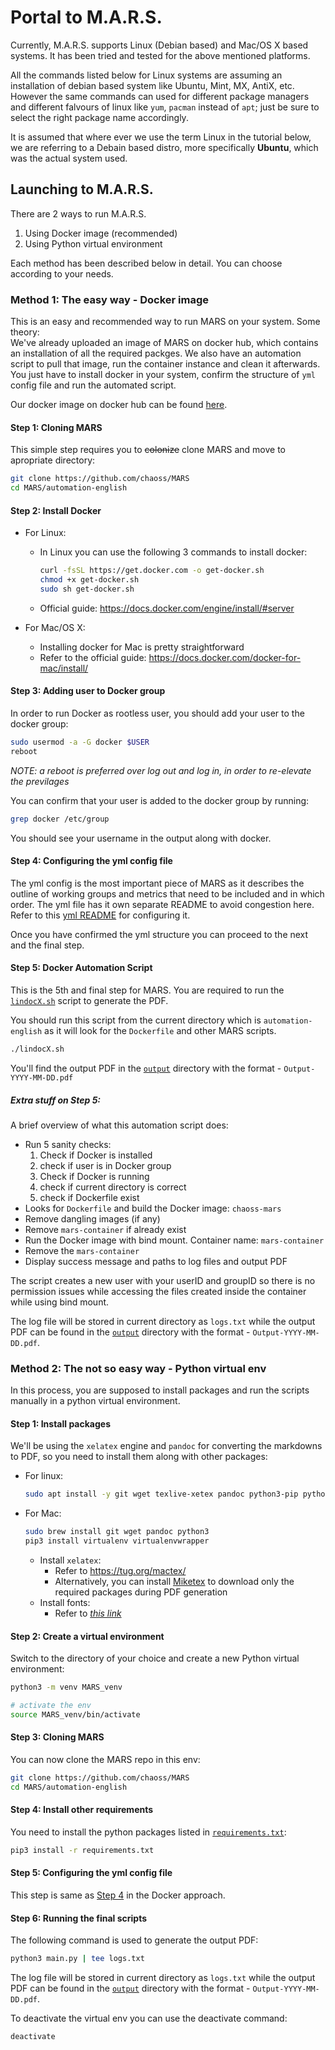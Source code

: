 # Portal to M.A.R.S.

Currently, M.A.R.S. supports Linux (Debian based) and Mac/OS X based systems. It has been tried and tested for the above mentioned platforms.

All the commands listed below for Linux systems are assuming an installation of debian based system like Ubuntu, Mint, MX, AntiX, etc. However the same commands can used for different package managers and different falvours of linux like `yum`, `pacman` instead of `apt`; just be sure to select the right package name accordingly.

It is assumed that where ever we use the term Linux in the tutorial below, we are referring to a Debain based distro, more specifically **Ubuntu**, which was the actual system used.

## Launching to M.A.R.S.

There are 2 ways to run M.A.R.S.
1. Using Docker image (recommended)
2. Using Python virtual environment

Each method has been described below in detail. You can choose according to your needs.

### Method 1: The easy way - Docker image

This is an easy and recommended way to run MARS on your system. Some theory: \
We've already uploaded an image of MARS on docker hub, which contains an installation of all the required packges. We also have an automation script to pull that image, run the container instance and clean it afterwards. You just have to install docker in your system, confirm the structure of `yml` config file and run the automated script.

Our docker image on docker hub can be found [here](https://hub.docker.com/r/ritikmalik/mars-image).

#### Step 1: Cloning MARS

This simple step requires you to ~~colonize~~ clone MARS and move to apropriate directory:
```bash
git clone https://github.com/chaoss/MARS
cd MARS/automation-english
```

#### Step 2: Install Docker

* For Linux:
    * In Linux you can use the following 3 commands to install docker:
        ```bash
        curl -fsSL https://get.docker.com -o get-docker.sh
        chmod +x get-docker.sh
        sudo sh get-docker.sh
        ```
    * Official guide: https://docs.docker.com/engine/install/#server

* For Mac/OS X:
    * Installing docker for Mac is pretty straightforward
    * Refer to the official guide: https://docs.docker.com/docker-for-mac/install/

#### Step 3: Adding user to Docker group

In order to run Docker as rootless user, you should add your user to the docker group:
```bash
sudo usermod -a -G docker $USER
reboot
```

_NOTE: a reboot is preferred over log out and log in, in order to re-elevate the previlages_

You can confirm that your user is added to the docker group by running:
```bash
grep docker /etc/group
```

You should see your username in the output along with docker.

#### Step 4: Configuring the yml config file

The yml config is the most important piece of MARS as it describes the outline of working groups and metrics that need to be included and in which order. The yml file has it own separate README to avoid congestion here. Refer to this [yml README](active_user_input) for configuring it.

Once you have confirmed the yml structure you can proceed to the next and the final step.

#### Step 5: Docker Automation Script

This is the 5th and final step for MARS. You are required to run the [`lindocX.sh`](lindocX.sh) script to generate the PDF.

You should run this script from the current directory which is `automation-english` as it will look for the `Dockerfile` and other MARS scripts.

```bash
./lindocX.sh
```
You'll find the output PDF in the [`output`](output/) directory with the format - `Output-YYYY-MM-DD.pdf`

##### Extra stuff on Step 5:

A brief overview of what this automation script does:
* Run 5 sanity checks:
    1. Check if Docker is installed
    2. check if user is in Docker group
    3. Check if Docker is running
    4. check if current directory is correct
    5. check if Dockerfile exist
* Looks for `Dockerfile` and build the Docker image: `chaoss-mars`
* Remove dangling images (if any)
* Remove `mars-container` if already exist
* Run the Docker image with bind mount. Container name: `mars-container`
* Remove the `mars-container`
* Display success message and paths to log files and output PDF

The script creates a new user with your userID and groupID so there is no permission issues while accessing the files created inside the container while using bind mount.

The log file will be stored in current directory as `logs.txt` while the output PDF can be found in the [`output`](output/) directory with the format - `Output-YYYY-MM-DD.pdf`.

### Method 2: The not so easy way - Python virtual env

In this process, you are supposed to install packages and run the scripts manually in a python virtual environment.

#### Step 1: Install packages

We'll be using the `xelatex` engine and `pandoc` for converting the markdowns to PDF, so you need to install them along with other packages:

* For linux:
    ```bash
    sudo apt install -y git wget texlive-xetex pandoc python3-pip python3-venv ttf-mscorefonts-installer
    ```
* For Mac:
    ```bash
    sudo brew install git wget pandoc python3
    pip3 install virtualenv virtualenvwrapper
    ```
    * Install `xelatex`:
        * Refer to https://tug.org/mactex/
        * Alternatively, you can install [Miketex](https://miktex.org/download) to download only the required packages during PDF generation
    * Install fonts:
        * Refer to [_this link_](https://www.linickx.com/osx-how-to-install-the-microsoft-fonts)

#### Step 2: Create a virtual environment

Switch to the directory of your choice and create a new Python virtual environment:

```bash
python3 -m venv MARS_venv

# activate the env
source MARS_venv/bin/activate
```

#### Step 3: Cloning MARS

You can now clone the MARS repo in this env:
```bash
git clone https://github.com/chaoss/MARS
cd MARS/automation-english
```

#### Step 4: Install other requirements

You need to install the python packages listed in [`requirements.txt`](requirements.txt):
```bash
pip3 install -r requirements.txt
```

#### Step 5: Configuring the yml config file

This step is same as [Step 4](#step-4-configuring-the-yml-config-file) in the Docker approach.

#### Step 6: Running the final scripts

The following command is used to generate the output PDF:
```bash
python3 main.py | tee logs.txt
```
The log file will be stored in current directory as `logs.txt` while the output PDF can be found in the [`output`](output/) directory with the format - `Output-YYYY-MM-DD.pdf`.

To deactivate the virtual env you can use the deactivate command:
```bash
deactivate
```
